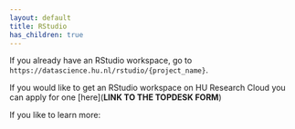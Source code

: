 ```yaml
---
layout: default
title: RStudio
has_children: true  
---
```


If you already have an RStudio workspace, go to `https://datascience.hu.nl/rstudio/{project_name}`.

If you would like to get an RStudio workspace on HU Research Cloud you can apply for one [here](**LINK TO THE TOPDESK FORM**)

If you like to learn more: